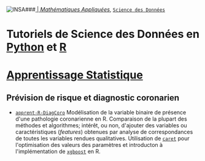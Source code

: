 ###<a href="http://www.insa-toulouse.fr/" ><img src="http://www.math.univ-toulouse.fr/~besse/Wikistat/Images/Logo_INSAvilletoulouse-RVB.png" style="float:left; max-width: 80px; display: inline" alt="INSA"/> |  [*Mathématiques Appliquées*](http://www.math.insa-toulouse.fr/fr/index.html), [`Science des Données`](http://www.math.insa-toulouse.fr/fr/enseignement.html)

# Tutoriels de Science des Données en [Python](https://www.python.org/) et [R](href="https://cran.r-project.org/)
# [Apprentissage Statistique](\http://wikistat.fr)


## Prévision de risque et diagnostic coronarien
- [`apprent-R-DiagCoro`](https://github.com/wikistat/Apprentissage/blob/master/Diag-coro/Apprent-R-DiagCoro.ipynb) Modélisation de la variable binaire de présence d'une pathologie coronarienne en R. Comparaison de la plupart des méthodes et algorithmes; intérêt, ou non, d'ajouter des variables ou caractéristiques (*features*) obtenues par analyse de correspondances de toutes les variables rendues qualitatives. Utilisation de [`caret`](http://topepo.github.io/caret/index.html) pour l'optimisation des valeurs des paramètres et introducton à l'implémentation de [`xgboost`](https://xgboost.readthedocs.io/en/latest/) en R.

